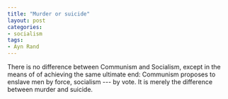 ```yaml
---
title: "Murder or suicide"
layout: post
categories:
- socialism
tags:
- Ayn Rand
---
```


There is no difference between Communism and Socialism, except in the means of of achieving the same ultimate end: Communism proposes to enslave men by force, socialism --- by vote. It is merely the difference between murder and suicide.